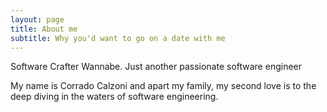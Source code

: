 ```yaml
---
layout: page
title: About me
subtitle: Why you'd want to go on a date with me
---
```


Software Crafter Wannabe. Just another passionate software engineer

My name is Corrado Calzoni and apart my family, my second love is to the deep diving in the waters of software engineering. 

